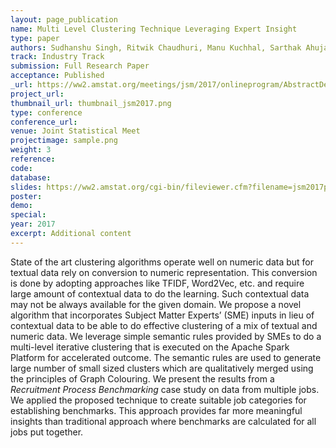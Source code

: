 ```yaml
---
layout: page_publication
name: Multi Level Clustering Technique Leveraging Expert Insight 
type: paper
authors: Sudhanshu Singh, Ritwik Chaudhuri, Manu Kuchhal, Sarthak Ahuja, Gyana Parija
track: Industry Track
submission: Full Research Paper
acceptance: Published
_url: https://ww2.amstat.org/meetings/jsm/2017/onlineprogram/AbstractDetails.cfm?abstractid=324412
project_url:
thumbnail_url: thumbnail_jsm2017.png
type: conference
conference_url: 
venue: Joint Statistical Meet
projectimage: sample.png
weight: 3
reference: 
code:
database: 
slides: https://ww2.amstat.org/cgi-bin/fileviewer.cfm?filename=jsm2017presentations%5CCC%2D337%5C20170802%2DWednesday%5C1400%2DEDT%5CSudhanshu%2DSingh%2D27197%5C214434%2E0%2D52094%2DSudhanshu%2DSingh%2Epptx&Outputfile=324412&0.145287185176
poster: 
demo: 
special: 
year: 2017
excerpt: Additional content
---
```

State of the art clustering algorithms operate well on numeric data but for textual data rely on
conversion to numeric representation. This conversion is done by adopting approaches like TFIDF,
Word2Vec, etc. and require large amount of contextual data to do the learning. Such contextual data
may not be always available for the given domain.
We propose a novel algorithm that incorporates Subject Matter Experts’ (SME) inputs in lieu
of contextual data to be able to do effective clustering of a mix of textual and numeric data. We
leverage simple semantic rules provided by SMEs to do a multi-level iterative clustering that is
executed on the Apache Spark Platform for accelerated outcome. The semantic rules are used to
generate large number of small sized clusters which are qualitatively merged using the principles of
Graph Colouring. We present the results from a <i>Recruitment Process Benchmarking</i> case study
on data from multiple jobs. We applied the proposed technique to create suitable job categories
for establishing benchmarks. This approach provides far more meaningful insights than traditional
approach where benchmarks are calculated for all jobs put together.
